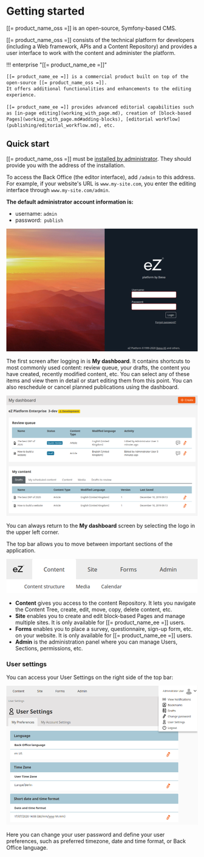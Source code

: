 # Getting started

[[= product_name_oss =]] is an open-source, Symfony-based CMS.

[[= product_name_oss =]] consists of the technical platform for developers
(including a Web framework, APIs and a Content Repository)
and provides a user interface to work with the content and administer the platform.

!!! enterprise "[[= product_name_ee =]]"

    [[= product_name_ee =]] is a commercial product built on top of the open-source [[= product_name_oss =]].
    It offers additional functionalities and enhancements to the editing experience.

    [[= product_name_ee =]] provides advanced editorial capabilities such as [in-page editing](working_with_page.md), creation of [block-based Pages](working_with_page.md#adding-blocks), [editorial workflow](publishing/editorial_workflow.md), etc.

## Quick start

[[= product_name_oss =]] must be [installed by administrator](https://doc.ezplatform.com/en/latest/getting_started/install_ez_platform/).
They should provide you with the address of the installation.

To access the Back Office (the editor interface), add `/admin` to this address.
For example, if your website's URL is `www.my-site.com`, you enter the editing interface through `www.my-site.com/admin`.

**The default administrator account information is:**

- username: `admin`
- password:` publish`

![Login screen](img/login_form.png "Login screen")

The first screen after logging in is **My dashboard**. It contains shortcuts to most commonly used content:
review queue, your drafts, the content you have created, recently modified content, etc.
You can select any of these items and view them in detail or start editing them from this point.
You can also reschedule or cancel planned publications using the dashboard.

![My dashboard](img/dashboard.png "My dashboard")

You can always return to the **My dashboard** screen by selecting the logo in the upper left corner.

The top bar allows you to move between important sections of the application.

![Top bar](img/top_bar.png "Top bar")

- **Content** gives you access to the content Repository.
It lets you navigate the Content Tree, create, edit, move, copy, delete content, etc.
- **Site** enables you to create and edit block-based Pages and manage multiple sites. It is only available for [[= product_name_ee =]] users.
- **Forms** enables you to place a survey, questionnaire, sign-up form, etc. on your website. It is only available for [[= product_name_ee =]] users.
- **Admin** is the administration panel where you can manage Users, Sections, permissions, etc.

### User settings

You can access your User Settings on the right side of the top bar:

![User preferences menu](img/user_preferences.png)

Here you can change your user password and define your user preferences,
such as preferred timezone, date and time format, or Back Office language.
